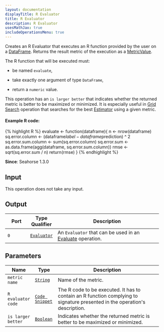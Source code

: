 ```yaml
---
layout: documentation
displayTitle: R Evaluator
title: R Evaluator
description: R Evaluator
usesMathJax: true
includeOperationsMenu: true
---
```

Creates an R Evaluator that executes an R function provided by the user on a [DataFrame](../classes/dataframe.html).
Returns the result metric of the execution as a [MetricValue](../classes/metric_value.html).

The R function that will be executed must:

* be named <code>evaluate</code>,

* take exactly one argument of type `DataFrame`,

* return a `numeric` value.

This operation has an `is larger better` that indicates whether the returned metric is better to be maximized or minimized.
It is especially useful in [Grid Search](../operations/grid_search.html) operation that searches for the best [Estimator](../classes/estimator.html) using a given metric.

#### Example R code:
{% highlight R %}
evaluate <- function(dataframe){
  n <- nrow(dataframe)
  sq.error.column <- (dataframe$label - dataframe$prediction) ^ 2
  sq.error.sum.column <- sum(sq.error.column)
  sq.error.sum <- as.data.frame(agg(dataframe, sq.error.sum.column))
  rmse <- sqrt(sq.error.sum / n)
  return(rmse)
}
{% endhighlight %}

**Since**: Seahorse 1.3.0

## Input

This operation does not take any input.

## Output

<table>
<thead>
<tr>
<th style="width:15%">Port</th>
<th style="width:15%">Type Qualifier</th>
<th style="width:70%">Description</th>
</tr>
</thead>
<tbody>
    <tr><td><code>0</code></td><td><code><a href="../classes/evaluator.html">Evaluator</a></code></td><td>An <code>Evaluator</code> that can be used in an <a href="evaluate.html">Evaluate</a> operation.</td></tr>
</tbody>
</table>

## Parameters

<table class="table">
<thead>
<tr>
<th style="width:15%">Name</th>
<th style="width:15%">Type</th>
<th style="width:70%">Description</th>
</tr>
</thead>
<tbody>
<tr>
<td><code>metric name</code></td>
<td><code><a href="../parameter_types.html#string">String</a></code></td>
<td>Name of the metric.</td>
</tr>
<tr>
<td><code>R evaluator code</code></td>
<td><code><a href="../parameter_types.html#code-snippet">Code Snippet</a></code></td>
<td>The R code to be executed. It has to contain an R function complying to signature
presented in the operation's description.</td>
</tr>
<tr>
<td><code>is larger better</code></td>
<td><code><a href="../parameter_types.html#boolean">Boolean</a></code></td>
<td>Indicates whether the returned metric is better to be maximized or minimized.</td>
</tr>
</tbody>
</table>
